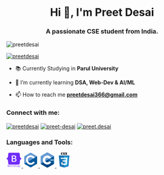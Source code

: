 <h1 align="center">Hi 👋, I'm Preet Desai</h1>
<h3 align="center">A passionate CSE student from India.</h3>

<p align="left"> <img src="https://komarev.com/ghpvc/?username=preetdesai&label=Profile%20views&color=0e75b6&style=flat" alt="preetdesai" /> </p>

<p align="left"> <a href="https://github.com/ryo-ma/github-profile-trophy"><img src="https://github-profile-trophy.vercel.app/?username=preetdesai" alt="preetdesai" /></a> </p>

- 📚 Currently Studying in **Parul University**

- 🌱 I’m currently learning **DSA, Web-Dev & AI/ML**

- 📫 How to reach me **preetdesai366@gmail.com**

<h3 align="left">Connect with me:</h3>
<p align="left">
<a href="https://twitter.com/preetdesai" target="blank"><img align="center" src="https://raw.githubusercontent.com/rahuldkjain/github-profile-readme-generator/master/src/images/icons/Social/twitter.svg" alt="preetdesai" height="30" width="40" /></a>
<a href="https://linkedin.com/in/preet-desai" target="blank"><img align="center" src="https://raw.githubusercontent.com/rahuldkjain/github-profile-readme-generator/master/src/images/icons/Social/linked-in-alt.svg" alt="preet-desai" height="30" width="40" /></a>
<a href="https://instagram.com/preet.desai" target="blank"><img align="center" src="https://raw.githubusercontent.com/rahuldkjain/github-profile-readme-generator/master/src/images/icons/Social/instagram.svg" alt="preet.desai" height="30" width="40" /></a>
</p>

<h3 align="left">Languages and Tools:</h3>
<p align="left"> <a href="https://getbootstrap.com" target="_blank" rel="noreferrer"> <img src="https://raw.githubusercontent.com/devicons/devicon/master/icons/bootstrap/bootstrap-plain-wordmark.svg" alt="bootstrap" width="40" height="40"/> </a> <a href="https://www.cprogramming.com/" target="_blank" rel="noreferrer"> <img src="https://raw.githubusercontent.com/devicons/devicon/master/icons/c/c-original.svg" alt="c" width="40" height="40"/> </a> <a href="https://www.w3schools.com/cpp/" target="_blank" rel="noreferrer"> <img src="https://raw.githubusercontent.com/devicons/devicon/master/icons/cplusplus/cplusplus-original.svg" alt="cplusplus" width="40" height="40"/> </a> <a href="https://www.w3schools.com/css/" target="_blank" rel="noreferrer"> <img src="https://raw.githubusercontent.com/devicons/devicon/master/icons/css3/css3-original-wordmark.svg" alt="css3" width="40" height="40"/> </a> <a href="https://expressjs.com" target="_blank" rel="noreferrer"> <img src="https://raw.githubusercontent.com/devicons/devicon/master/icons/exp
